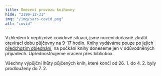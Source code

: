 ```yaml
---
title: Omezení provozu knihovny
hide: "2199-12-31"
img: "/img/sars-covid.png"
alt: "covid"
---
```


Vzhledem k nepříznivé covidové situaci, jsme nuceni dočasně zkrátit otevírací
dobu půjčovny na 9–17 hodin. Knihy vydáváme pouze po jejich 
[předchozím objednání](https://knihovna.pedf.cuni.cz/rezervacni_boxy.html), na počkání
knihy doneseme jen v odůvodněných případech. Upřednostňujeme vracení přes
bibliobox.


Všechny výpůjční lhůty půjčených knih, které končí od 26. 1. do 4. 2. byly
prodlouženy do 7. 2.
